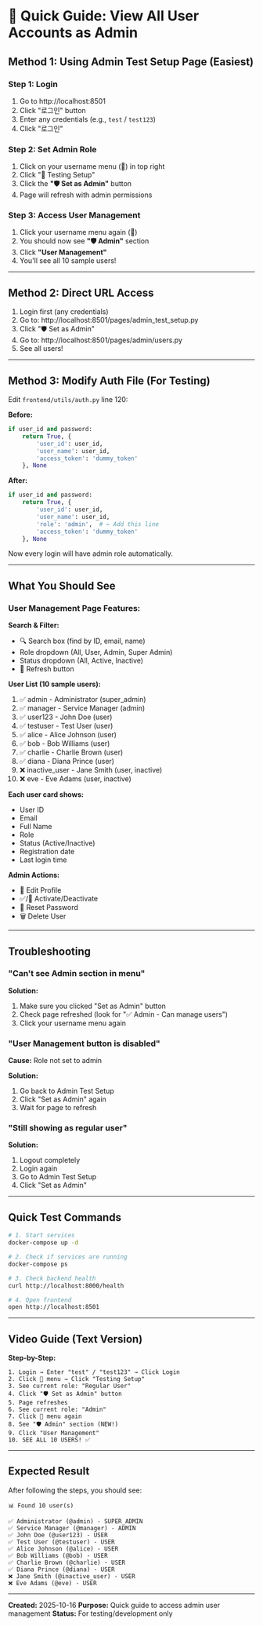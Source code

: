 # 🚀 Quick Guide: View All User Accounts as Admin

## Method 1: Using Admin Test Setup Page (Easiest)

### Step 1: Login
1. Go to http://localhost:8501
2. Click "로그인" button
3. Enter any credentials (e.g., `test` / `test123`)
4. Click "로그인"

### Step 2: Set Admin Role
1. Click on your username menu (👤) in top right
2. Click "🧪 Testing Setup"
3. Click the **"🛡️ Set as Admin"** button
4. Page will refresh with admin permissions

### Step 3: Access User Management
1. Click your username menu again (👤)
2. You should now see **"🛡️ Admin"** section
3. Click **"User Management"**
4. You'll see all 10 sample users!

---

## Method 2: Direct URL Access

1. Login first (any credentials)
2. Go to: http://localhost:8501/pages/admin_test_setup.py
3. Click "🛡️ Set as Admin"
4. Go to: http://localhost:8501/pages/admin/users.py
5. See all users!

---

## Method 3: Modify Auth File (For Testing)

Edit `frontend/utils/auth.py` line 120:

**Before:**
```python
if user_id and password:
    return True, {
        'user_id': user_id,
        'user_name': user_id,
        'access_token': 'dummy_token'
    }, None
```

**After:**
```python
if user_id and password:
    return True, {
        'user_id': user_id,
        'user_name': user_id,
        'role': 'admin',  # ← Add this line
        'access_token': 'dummy_token'
    }, None
```

Now every login will have admin role automatically.

---

## What You Should See

### User Management Page Features:

**Search & Filter:**
- 🔍 Search box (find by ID, email, name)
- Role dropdown (All, User, Admin, Super Admin)
- Status dropdown (All, Active, Inactive)
- 🔄 Refresh button

**User List (10 sample users):**
1. ✅ admin - Administrator (super_admin)
2. ✅ manager - Service Manager (admin)
3. ✅ user123 - John Doe (user)
4. ✅ testuser - Test User (user)
5. ✅ alice - Alice Johnson (user)
6. ✅ bob - Bob Williams (user)
7. ✅ charlie - Charlie Brown (user)
8. ✅ diana - Diana Prince (user)
9. ❌ inactive_user - Jane Smith (user, inactive)
10. ❌ eve - Eve Adams (user, inactive)

**Each user card shows:**
- User ID
- Email
- Full Name
- Role
- Status (Active/Inactive)
- Registration date
- Last login time

**Admin Actions:**
- 📝 Edit Profile
- ✅/🚫 Activate/Deactivate
- 🔑 Reset Password
- 🗑️ Delete User

---

## Troubleshooting

### "Can't see Admin section in menu"

**Solution:**
1. Make sure you clicked "Set as Admin" button
2. Check page refreshed (look for "✅ Admin - Can manage users")
3. Click your username menu again

### "User Management button is disabled"

**Cause:** Role not set to admin

**Solution:**
1. Go back to Admin Test Setup
2. Click "Set as Admin" again
3. Wait for page to refresh

### "Still showing as regular user"

**Solution:**
1. Logout completely
2. Login again
3. Go to Admin Test Setup
4. Click "Set as Admin"

---

## Quick Test Commands

```bash
# 1. Start services
docker-compose up -d

# 2. Check if services are running
docker-compose ps

# 3. Check backend health
curl http://localhost:8000/health

# 4. Open frontend
open http://localhost:8501
```

---

## Video Guide (Text Version)

**Step-by-Step:**
```
1. Login → Enter "test" / "test123" → Click Login
2. Click 👤 menu → Click "Testing Setup"
3. See current role: "Regular User"
4. Click "🛡️ Set as Admin" button
5. Page refreshes
6. See current role: "Admin"
7. Click 👤 menu again
8. See "🛡️ Admin" section (NEW!)
9. Click "User Management"
10. SEE ALL 10 USERS! ✅
```

---

## Expected Result

After following the steps, you should see:

```
📊 Found 10 user(s)

✅ Administrator (@admin) - SUPER_ADMIN
✅ Service Manager (@manager) - ADMIN
✅ John Doe (@user123) - USER
✅ Test User (@testuser) - USER
✅ Alice Johnson (@alice) - USER
✅ Bob Williams (@bob) - USER
✅ Charlie Brown (@charlie) - USER
✅ Diana Prince (@diana) - USER
❌ Jane Smith (@inactive_user) - USER
❌ Eve Adams (@eve) - USER
```

---

**Created:** 2025-10-16
**Purpose:** Quick guide to access admin user management
**Status:** For testing/development only
